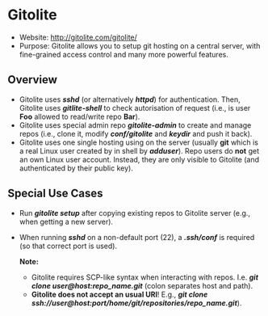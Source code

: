 # Gitolite

- Website: http://gitolite.com/gitolite/
- Purpose: Gitolite allows you to setup git hosting on a central server, with fine-grained access control and many more powerful features.

## Overview

- Gitolite uses ***sshd*** (or alternatively ***httpd***) for authentication. Then, Gitolite uses ***gitlite-shell*** to check autorisation of request (i.e., is user **Foo** allowed to read/write repo **Bar**).
- Gitolite uses special admin repo ***gitolite-admin*** to create and manage repos (i.e., clone it, modify ***conf/gitolite*** and ***keydir*** and push it back).
- Gitolite uses one single hosting using on the server (usually **git** which is a real Linux user created by in shell by ***adduser***). Repo users do **not** get an own Linux user account. Instead, they are only visible to Gitolite (and authenticated by their public key).

## Special Use Cases

- Run ***gitolite setup*** after copying existing repos to Gitolite server (e.g., when getting a new server).
- When running ***sshd*** on a non-default port (22), a ***.ssh/conf*** is required (so that correct port is used).

  **Note:**
  - Gitolite requires SCP-like syntax when interacting with repos. I.e. ***git clone user@host:repo_name.git*** (colon separates host and path).
  - **Gitolite does not accept an usual URI**! E.g., ***git clone ssh://user@host:port/home/git/repositories/repo_name.git***).